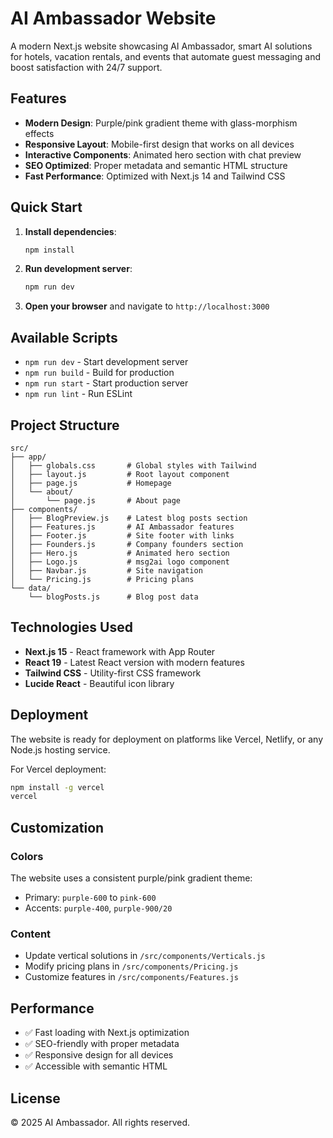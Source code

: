 # AI Ambassador Website

A modern Next.js website showcasing AI Ambassador, smart AI solutions for hotels, vacation rentals, and events that automate guest messaging and boost satisfaction with 24/7 support.

## Features

- **Modern Design**: Purple/pink gradient theme with glass-morphism effects
- **Responsive Layout**: Mobile-first design that works on all devices
- **Interactive Components**: Animated hero section with chat preview
- **SEO Optimized**: Proper metadata and semantic HTML structure
- **Fast Performance**: Optimized with Next.js 14 and Tailwind CSS

## Quick Start

1. **Install dependencies**:
   ```bash
   npm install
   ```

2. **Run development server**:
   ```bash
   npm run dev
   ```

3. **Open your browser** and navigate to `http://localhost:3000`

## Available Scripts

- `npm run dev` - Start development server
- `npm run build` - Build for production
- `npm run start` - Start production server
- `npm run lint` - Run ESLint

## Project Structure

```
src/
├── app/
│   ├── globals.css       # Global styles with Tailwind
│   ├── layout.js         # Root layout component
│   ├── page.js           # Homepage
│   └── about/
│       └── page.js       # About page
├── components/
│   ├── BlogPreview.js    # Latest blog posts section
│   ├── Features.js       # AI Ambassador features
│   ├── Footer.js         # Site footer with links
│   ├── Founders.js       # Company founders section
│   ├── Hero.js           # Animated hero section
│   ├── Logo.js           # msg2ai logo component
│   ├── Navbar.js         # Site navigation
│   └── Pricing.js        # Pricing plans
└── data/
    └── blogPosts.js      # Blog post data
```

## Technologies Used

- **Next.js 15** - React framework with App Router
- **React 19** - Latest React version with modern features
- **Tailwind CSS** - Utility-first CSS framework
- **Lucide React** - Beautiful icon library

## Deployment

The website is ready for deployment on platforms like Vercel, Netlify, or any Node.js hosting service.

For Vercel deployment:
```bash
npm install -g vercel
vercel
```

## Customization

### Colors
The website uses a consistent purple/pink gradient theme:
- Primary: `purple-600` to `pink-600`
- Accents: `purple-400`, `purple-900/20`

### Content
- Update vertical solutions in `/src/components/Verticals.js`
- Modify pricing plans in `/src/components/Pricing.js`
- Customize features in `/src/components/Features.js`

## Performance

- ✅ Fast loading with Next.js optimization
- ✅ SEO-friendly with proper metadata
- ✅ Responsive design for all devices
- ✅ Accessible with semantic HTML

## License

© 2025 AI Ambassador. All rights reserved.